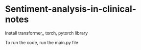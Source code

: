 # Sentiment-analysis-in-clinical-notes

Install transformer,, torch, pytorch library

To run the code, run the main.py file
